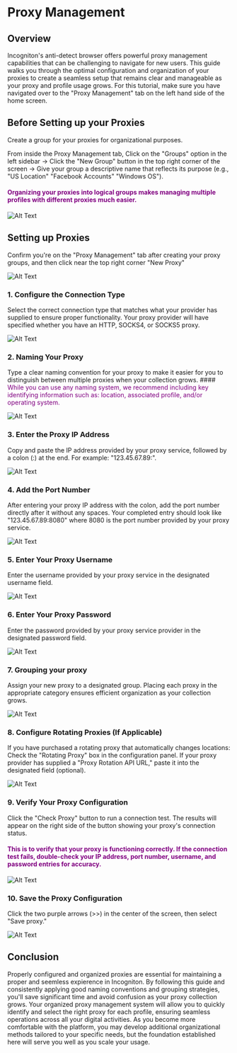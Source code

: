 # Proxy Management

## Overview

Incogniton's anti-detect browser offers powerful proxy management capabilities that can be challenging to navigate for new users. This guide walks you through the optimal configuration and organization of your proxies to create a seamless setup that remains clear and manageable as your proxy and profile usage grows. For this tutorial, make sure you have navigated over to the "Proxy Management" tab on the left hand side of the home screen.


## Before Setting up your Proxies
Create a group for your proxies for organizational purposes.

From inside the Proxy Management tab,
Click on the "Groups" option in the left sidebar →
Click the "New Group" button in the top right corner of the screen →
Give your group a descriptive name that reflects its purpose (e.g., "US Location" "Facebook Accounts" "Windows OS").
#### <span style="color: purple;">Organizing your proxies into logical groups makes managing multiple profiles with different proxies much easier.</span>

![Alt Text](assets/gifs/ScreenRecording2025-04-02190313-ezgif.com-video-to-gif-converter.gif)


## Setting up Proxies
Confirm you're on the "Proxy Management" tab after creating your proxy groups, and then click near the top right corner "New Proxy"

![Alt Text](assets/gifs/ScreenRecording2025-04-03021955-ezgif.com-video-to-gif-converter.gif)


### 1. Configure the Connection Type

Select the correct connection type that matches what your provider has supplied to ensure proper functionality. Your proxy provider will have specified whether you have an HTTP, SOCKS4, or SOCKS5 proxy. 

![Alt Text](assets/gifs/ScreenRecording2025-04-02183003-ezgif.com-video-to-gif-converter.gif)

### 2. Naming Your Proxy

Type a clear naming convention for your proxy to make it easier for you to distinguish between multiple proxies when your collection grows. #### <span style="color: purple;">While you can use any naming system, we recommend including key identifying information such as: location, associated profile, and/or operating system.</span>

![Alt Text](assets/gifs/ScreenRecording2025-04-02183058-ezgif.com-video-to-gif-converter.gif)

### 3. Enter the Proxy IP Address

Copy and paste the IP address provided by your proxy service, followed by a colon (:) at the end. For example: "123.45.67.89:".

![Alt Text](assets/gifs/ScreenRecording2025-04-02184508-ezgif.com-video-to-gif-converter.gif)

### 4. Add the Port Number
    
After entering your proxy IP address with the colon, add the port number directly after it without any spaces. Your completed entry should look like "123.45.67.89:8080" where 8080 is the port number provided by your proxy service.

![Alt Text](assets/gifs/ScreenRecording2025-04-02184819-ezgif.com-video-to-gif-converter.gif)

### 5. Enter Your Proxy Username

Enter the username provided by your proxy service in the designated username field.

![Alt Text](assets/gifs/ScreenRecording2025-04-02184929-ezgif.com-video-to-gif-converter.gif)

### 6. Enter Your Proxy Password

Enter the password provided by your proxy service provider in the designated password field.

![Alt Text](assets/gifs/ScreenRecording2025-04-02185041-ezgif.com-video-to-gif-converter.gif)

### 7. Grouping your proxy
    
Assign your new proxy to a designated group. Placing each proxy in the appropriate category ensures efficient organization as your collection grows.

![Alt Text](assets/gifs/ScreenRecording2025-04-02190518-ezgif.com-video-to-gif-converter.gif)

### 8. Configure Rotating Proxies (If Applicable)

If you have purchased a rotating proxy that automatically changes locations: Check the "Rotating Proxy" box in the configuration panel.
If your proxy provider has supplied a "Proxy Rotation API URL," paste it into the designated field (optional).

![Alt Text](assets/gifs/Untitledvideo-MadewithClipchamp-ezgif.com-video-to-gif-converter.gif)


### 9. Verify Your Proxy Configuration
 
Click the "Check Proxy" button to run a connection test. The results will appear on the right side of the button showing your proxy's connection status. 
#### <span style="color: purple;">This is to verify that your proxy is functioning correctly. If the connection test fails, double-check your IP address, port number, username, and password entries for accuracy.</span>
 
![Alt Text](assets/gifs/Untitledvideo-MadewithClipchamp3-ezgif.com-video-to-gif-converter.gif)

### 10. Save the Proxy Configuration

Click the two purple arrows (>>) in the center of the screen, then select "Save proxy."

![Alt Text](assets/gifs/ScreenRecording2025-04-02191947-ezgif.com-video-to-gif-converter.gif)

## Conclusion

Properly configured and organized proxies are essential for maintaining a proper and seemless expierence in Incogniton. By following this guide and consistently applying good naming conventions and grouping strategies, you'll save significant time and avoid confusion as your proxy collection grows. Your organized proxy management system will allow you to quickly identify and select the right proxy for each profile, ensuring seamless operations across all your digital activities. As you become more comfortable with the platform, you may develop additional organizational methods tailored to your specific needs, but the foundation established here will serve you well as you scale your usage.